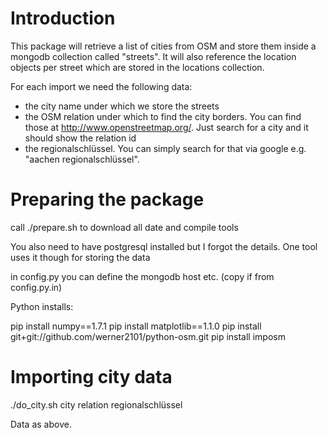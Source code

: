 Introduction
============

This package will retrieve a list of cities from OSM and store them inside a mongodb collection called "streets".
It will also reference the location objects per street which are stored in the locations collection.

For each import we need the following data:

- the city name under which we store the streets
- the OSM relation under which to find the city borders. You can find those at http://www.openstreetmap.org/. Just search for a city and it should show the relation id
- the regionalschlüssel. You can simply search for that via google e.g. "aachen regionalschlüssel". 

Preparing the package
=====================

call ./prepare.sh to download all date and compile tools

You also need to have postgresql installed but I forgot the details. One tool uses it though for storing the data

in config.py you can define the mongodb host etc.
(copy if from config.py.in)

Python installs:

pip install numpy==1.7.1
pip install matplotlib==1.1.0
pip install git+git://github.com/werner2101/python-osm.git
pip install imposm


Importing city data
===================

./do_city.sh city relation regionalschlüssel

Data as above.
